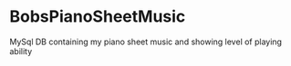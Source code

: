# BobsPianoSheetMusic
MySql DB containing my piano sheet music and showing level of playing ability
